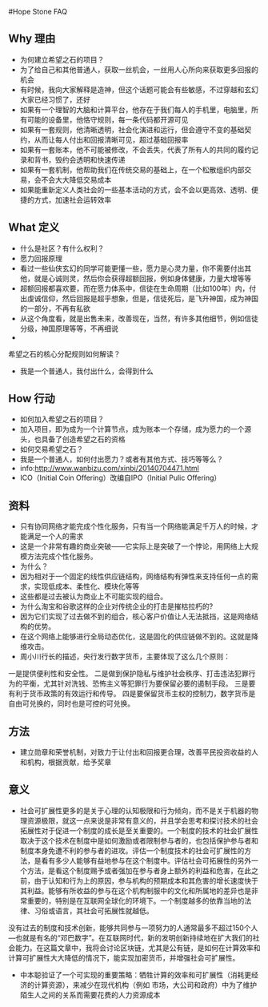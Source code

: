 #Hope Stone FAQ

## Why 理由
+ 为何建立希望之石的项目？
+ 为了给自己和其他普通人，获取一丝机会，一丝用人心所向来获取更多回报的机会
+ 有时候，我向大家解释是造神，但这个话题可能会有些敏感，不过穿越和玄幻大家已经习惯了，还好
+ 如果有一个理智的大脑和计算平台，他存在于我们每人的手机里，电脑里，所有可能的设备里，他恪守规则，每一条代码都开源可见
+ 如果有一套规则，他清晰透明，社会化演进和运行，但会遵守不变的基础契约，从而让每人付出和回报清晰可见，超过基础回报率
+ 如果有一套账本，他不可能被修改，不会丢失，代表了所有人的共同的履约记录和背书，毁约会透明和快速传递
+ 如果有一套机制，他帮助我们在传统交易的基础上，在一个松散组织内部交易，会不会大大降低交易成本
+ 如果能重新定义人类社会的一些基本活动的方式，会不会以更高效、透明、便捷的方式，加速社会运转效率


## What 定义
+ 什么是社区？有什么权利？
+ 愿力回报原理
+ 看过一些仙侠玄幻的同学可能更懂一些，愿力是心灵力量，你不需要付出其他，就是心诚则灵，然后你会获得超额回报，例如身体健康，力量大增等等
+ 超额回报都喜欢要，而在愿力体系中，信徒在生命周期（比如100年）内，付出虔诚信仰，然后回报是超乎想象，但是，信徒死后，是飞升神国，成为神国的一部分，不再有私欲
+ 从这个角度看，就是出售未来，改善现在，当然，有许多其他细节，例如信徒分级，神国原理等等，不再细说
+  
希望之石的核心分配规则如何解读？
+ 我是一个普通人，我付出什么，会得到什么

## How 行动
+ 如何加入希望之石的项目？
+ 加入项目，即为成为一个计算节点，成为账本一个存储，成为愿力的一个源头，也具备了创造希望之石的资格
+ 如何交易希望之石？
+ 我是一个普通人，如何付出愿力？或者有其他方式、技巧等等么？
+ info:http://www.wanbizu.com/xinbi/20140704471.html
+ ICO（Initial Coin Offering）改编自IPO（Initial Pulic Offering）


## 资料
+ 只有协同网络才能完成个性化服务，只有当一个网络能满足千万人的时候，才能满足一个人的需求
+ 这是一个非常有趣的商业突破——它实际上是突破了一个悖论，用网络上大规模方法完成个性化服务。
+ 为什么？
+ 因为相对于一个固定的线性供应链结构，网络结构有弹性来支持任何一点的需求，实现低成本、柔性化、模块化等等
+ 这些都是过去被认为商业上不可能实现的组合。
+ 为什么淘宝和谷歌这样的企业对传统企业的打击是摧枯拉朽的? 
+ 因为它们实现了过去做不到的组合，核心客户价值让人无法抵挡，这是网络结构的优势。
+ 在这个网络上能够进行全局动态优化，这是固化的供应链做不到的。这就是降维攻击。
+ 周小川行长的描述，央行发行数字货币，主要体现了这么几个原则：

一是提供便利性和安全性。
二是做到保护隐私与维护社会秩序、打击违法犯罪行为的平衡，尤其针对洗钱、恐怖主义等犯罪行为要保留必要的遏制手段。
三是要有利于货币政策的有效运行和传导。
四是要保留货币主权的控制力，数字货币是自由可兑换的，同时也是可控的可兑换。

## 方法
+ 建立勋章和荣誉机制，对致力于让付出和回报更合理，改善平民投资收益的人和机构，根据贡献，给予奖章

## 意义
+ 社会可扩展性更多的是关于心理的认知极限和行为倾向，而不是关于机器的物理资源极限，就这一点来说是非常有意义的，并且学会思考和探讨技术的社会拓展性对于促进一个制度的成长是至关重要的。一个制度的技术的社会扩展性取决于这个技术在制度中是如何激励或者限制参与者的，也包括保护参与者和制度本身免遭不利的参与者的进攻。评估一个制度技术的社会可扩展性的方法，是看有多少人能够有益地参与在这个制度中。评估社会可拓展性的另外一个方法，是看这个制度赐予或者强加在参与者身上额外的利益和危害，在此之前，由于认知和行为上的原因，参与机构的预期成本和其危害的增长速度快于其利益。能够有所收益的参与在这个机构制服中的文化和所属地的差异也是非常重要的，特别是在互联网全球化的环境下。一个制度越多的依靠当地的法律、习俗或语言，其社会可拓展性就越低。

没有过去的制度和技术创新，能够共同参与一项努力的人通常最多不超过150个人—也就是有名的“邓巴数字”。在互联网时代，新的发明创新持续地在扩大我们的社会能力。在这篇文章中，我将会讨论区块链，尤其是公有链，是如何在计算效率和计算可扩展性大大降低的情况下，能实现加密货币，并增强社会可扩展性。
+ 中本聪验证了一个可实现的重要策略：牺牲计算的效率和可扩展性（消耗更经济的计算资源），来减少在现代机构（例如 市场，大公司和政府）中为了维护陌生人之间的关系而需要花费的人力资源成本


